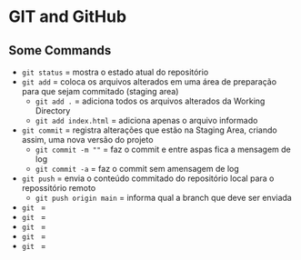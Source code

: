 # GIT and GitHub
## Some Commands
* `git status` = mostra o estado atual do repositório
* `git add` = coloca os arquivos alterados em uma área de preparação para que sejam commitado (staging area)
    * `git add .` = adiciona todos os arquivos alterados da Working Directory
    * `git add index.html` = adiciona apenas o arquivo informado
* `git commit` = registra alterações que estão na Staging Area, criando assim, uma nova versão do projeto
    * `git commit -m ""` = faz o commit e entre aspas fica a mensagem de log
    * `git commit -a` = faz o commit sem amensagem de log
* `git push` = envia o conteúdo commitado do repositório local para o repossitório remoto
    * `git push origin main` = informa qual a branch que deve ser enviada
* `git ` = 
* `git ` = 
* `git ` = 
* `git ` = 
* `git ` = 